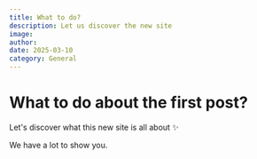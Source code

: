```yaml
---
title: What to do?
description: Let us discover the new site
image:
author:
date: 2025-03-10
category: General
---
```


# What to do about the first post?

Let's discover what this new site is all about :sparkles:

We have a lot to show you.
